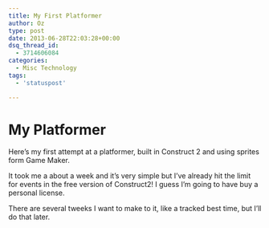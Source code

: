 ```yaml
---
title: My First Platformer
author: Oz
type: post
date: 2013-06-28T22:03:28+00:00
dsq_thread_id:
  - 3714606084
categories:
  - Misc Technology
tags:
  - 'statuspost'

---
```

# My Platformer



Here&#8217;s my first attempt at a platformer, built in Construct 2 and using sprites form Game Maker.

<span style="color: #99cc00;"><!--more--></span>





It took me a about a week and it&#8217;s very simple but I&#8217;ve already hit the limit for events in the free version of Construct2! I guess I&#8217;m going to have buy a personal license.

There are several tweeks I want to make to it, like a tracked best time, but I&#8217;ll do that later.